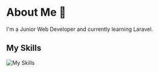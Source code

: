 # About Me 👋
I'm a Junior Web Developer and currently learning Laravel.

## My Skills
![My Skills](https://skillicons.dev/icons?i=html,css,react,electron,bootstrap,js,php,laravel,wordpress,python&theme=light)
